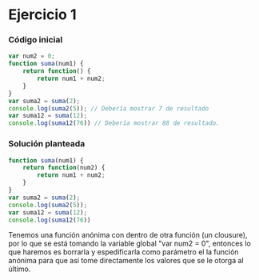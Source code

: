 # Ejercicio 1
### Código inicial
```js
var num2 = 0;
function suma(num1) {
	return function() {
		return num1 + num2;
	}
} 
var suma2 = suma(2);
console.log(suma2(5)); // Debería mostrar 7 de resultado
var suma12 = suma(12);
console.log(suma12(76)) // Debería mostrar 88 de resultado.
```

### Solución planteada 
```js
function suma(num1) {
	return function(num2) {
		return num1 + num2;
	}
} 
var suma2 = suma(2);
console.log(suma2(5));
var suma12 = suma(12);
console.log(suma12(76))
```
Tenemos una función anónima con dentro de otra función (un clousure), por lo que se está tomando la variable global "var num2 = 0", entonces lo que haremos es borrarla  y espedificarla como parámetro el la función anónima para que así tome directamente los valores que se le otorga al último.
